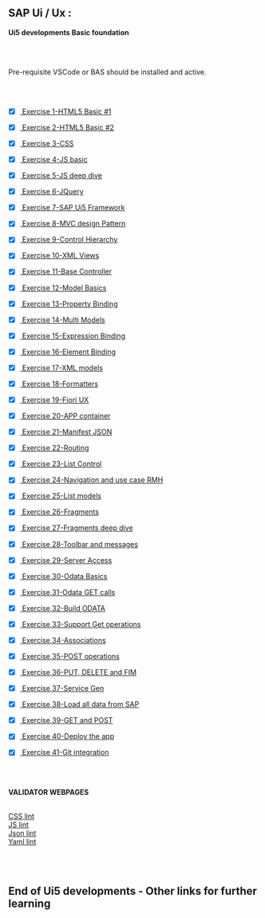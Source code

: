 ## SAP Ui / Ux : 

**Ui5 developments Basic foundation**

</br></br>

Pre-requisite VSCode or BAS should be installed and active.

</br></br>

- [x] <a href="https://github.com/Octavius-Dante/Arthelais/tree/main/ex_1"> Exercise 1-HTML5 Basic #1</a>
- [x] <a href="https://github.com/Octavius-Dante/Arthelais/tree/main/ex_2"> Exercise 2-HTML5 Basic #2</a>
- [x] <a href="https://github.com/Octavius-Dante/Arthelais/tree/main/ex_3"> Exercise 3-CSS </a>
- [x] <a href="https://github.com/Octavius-Dante/Arthelais/tree/main/ex_4"> Exercise 4-JS basic </a>
- [x] <a href="https://github.com/Octavius-Dante/Arthelais/tree/main/ex_5"> Exercise 5-JS deep dive </a>
- [x] <a href="https://github.com/Octavius-Dante/Arthelais/tree/main/ex_6"> Exercise 6-JQuery </a>
- [x] <a href="https://github.com/Octavius-Dante/Arthelais/tree/main/ex_7"> Exercise 7-SAP Ui5 Framework </a>
- [x] <a href="https://github.com/Octavius-Dante/Arthelais/tree/main/ex_8"> Exercise 8-MVC design Pattern </a>
- [x] <a href="https://github.com/Octavius-Dante/Arthelais/tree/main/ex_9"> Exercise 9-Control Hierarchy </a>
- [x] <a href="https://github.com/Octavius-Dante/Arthelais/tree/main/ex_10"> Exercise 10-XML Views </a>
- [x] <a href="https://github.com/Octavius-Dante/Arthelais/tree/main/ex_11"> Exercise 11-Base Controller </a>
- [x] <a href="https://github.com/Octavius-Dante/Arthelais/tree/main/ex_12"> Exercise 12-Model Basics </a>
- [x] <a href="https://github.com/Octavius-Dante/Arthelais/tree/main/ex_13"> Exercise 13-Property Binding </a>
- [x] <a href="https://github.com/Octavius-Dante/Arthelais/tree/main/ex_14"> Exercise 14-Multi Models </a>
- [x] <a href="https://github.com/Octavius-Dante/Arthelais/tree/main/ex_15"> Exercise 15-Expression Binding </a>
- [x] <a href="https://github.com/Octavius-Dante/Arthelais/tree/main/ex_16"> Exercise 16-Element Binding </a>
- [x] <a href="https://github.com/Octavius-Dante/Arthelais/tree/main/ex_17"> Exercise 17-XML models </a>
- [x] <a href="https://github.com/Octavius-Dante/Arthelais/tree/main/ex_18"> Exercise 18-Formatters </a>
- [x] <a href="https://github.com/Octavius-Dante/Arthelais/tree/main/ex_19"> Exercise 19-Fiori UX </a>
- [x] <a href="https://github.com/Octavius-Dante/Arthelais/tree/main/ex_20"> Exercise 20-APP container</a>
- [x] <a href="https://github.com/Octavius-Dante/Arthelais/tree/main/ex_21"> Exercise 21-Manifest JSON</a>
- [x] <a href="https://github.com/Octavius-Dante/Arthelais/tree/main/ex_22"> Exercise 22-Routing</a>
- [x] <a href="https://github.com/Octavius-Dante/Arthelais/tree/main/ex_23"> Exercise 23-List Control </a>
- [x] <a href="https://github.com/Octavius-Dante/Arthelais/tree/main/ex_24"> Exercise 24-Navigation and use case RMH </a>
- [x] <a href="https://github.com/Octavius-Dante/Arthelais/tree/main/ex_25"> Exercise 25-List models</a>
- [x] <a href="https://github.com/Octavius-Dante/Arthelais/tree/main/ex_26"> Exercise 26-Fragments</a>
- [x] <a href="https://github.com/Octavius-Dante/Arthelais/tree/main/ex_27"> Exercise 27-Fragments deep dive</a>
- [x] <a href="https://github.com/Octavius-Dante/Arthelais/tree/main/ex_28"> Exercise 28-Toolbar and messages</a>
- [x] <a href="https://github.com/Octavius-Dante/Arthelais/tree/main/ex_29"> Exercise 29-Server Access</a>
- [x] <a href="https://github.com/Octavius-Dante/Arthelais/tree/main/ex_30"> Exercise 30-Odata Basics</a>
- [x] <a href="https://github.com/Octavius-Dante/Arthelais/tree/main/ex_31"> Exercise 31-Odata GET calls</a>
- [x] <a href="https://github.com/Octavius-Dante/Arthelais/tree/main/ex_32"> Exercise 32-Build ODATA</a>
- [x] <a href="https://github.com/Octavius-Dante/Arthelais/tree/main/ex_33"> Exercise 33-Support Get operations</a>
- [x] <a href="https://github.com/Octavius-Dante/Arthelais/tree/main/ex_34"> Exercise 34-Associations</a>
- [x] <a href="https://github.com/Octavius-Dante/Arthelais/tree/main/ex_35"> Exercise 35-POST operations</a>
- [x] <a href="https://github.com/Octavius-Dante/Arthelais/tree/main/ex_36"> Exercise 36-PUT, DELETE and FIM</a>
- [x] <a href="https://github.com/Octavius-Dante/Arthelais/tree/main/ex_37"> Exercise 37-Service Gen</a>
- [x] <a href="https://github.com/Octavius-Dante/Arthelais/tree/main/ex_38"> Exercise 38-Load all data from SAP</a>
- [x] <a href="https://github.com/Octavius-Dante/Arthelais/tree/main/ex_39"> Exercise 39-GET and POST</a>
- [x] <a href="https://github.com/Octavius-Dante/Arthelais/tree/main/ex_40"> Exercise 40-Deploy the app</a>
- [x] <a href="https://github.com/Octavius-Dante/Arthelais/tree/main/ex_41"> Exercise 41-Git integration</a>


</br></br>

**VALIDATOR WEBPAGES**

</br> [CSS lint](http://csslint.net/)
</br> [JS lint](https://www.jslint.com/)
</br> [Json lint](https://jsonlint.com/) 
</br> [Yaml lint](https://www.yamllint.com/)

</br></br>

## End of Ui5 developments - Other links for further learning


<!--

<details>
<summary> <b> ALL CODE CHANGES - TODAY SESSION </b> </summary>
</br>
</br>

</br>
</br>
<img src="./files/capmd12-96a.png" >
</br>
</br>
</details>

-->

<!--

https://developers.sap.com/tutorials/appstudio-fioriapps-create.html

https://developers.sap.com/mission.sapui5-cf-launchpad.html

https://developers.sap.com/mission.sapui5-cf-first.html

https://developers.sap.com/tutorial-navigator.html?tag=programming-tool%3Asapui5

https://community.sap.com/t5/technology-blogs-by-members/deploy-the-ui5-fiori-app-on-sap-abap-repository-with-bas-webide-create/ba-p/13556327

https://developers.sap.com/tutorials/gateway-demo-signup.html  -->

<!--

abap : 

https://community.sap.com/t5/application-development-blog-posts/getting-started-with-the-abap-test-cockpit-for-developers/ba-p/13232141

https://community.sap.com/t5/application-development-blog-posts/atc-the-key-to-successful-abap-development/ba-p/13577493

https://www.guru99.com/system-monitoring-performance-checks.html



ai : 

PRE-REQ FOR SAP BUILD APPS 
NEED TO HAVE AUTHROIZATION TO -- CREATE INSTANCE SAP BUILD APPS - CONTINUE THIS EXERCISE TO COMPLETE THE TASK
https://learning.sap.com/learning-journeys/Setting-Up-SAP-Build-Work-Zone-standard-edition-and-SAP-Mobile-Start-with-SAP-S-4HANA/setting-up-identity-authentication-with-subaccount_d41164a3-d42b-4b20-85ee-e6f747927521

https://www.youtube.com/watch?v=EpuVqWDT2hw&ab_channel=SAPDevelopers

https://developers.sap.com/mission.sap-build-code-test-drive.html


RAP : 

https://developers.sap.com/mission.sap-fiori-abap-rap100.html


SAp Build APP 

search in developers blog section 
https://developers.sap.com/tutorial-navigator.html?search=SAP+build+app


1. https://developers.sap.com/mission.appgyver-low-code.html
2. https://developers.sap.com/tutorials/build-apps-workflow-check-status.html -(https://developers.sap.com/mission.build-workshop-sales-order.html)
3. https://developers.sap.com/mission.build-workshop-sales-order.html - (https://developers.sap.com/group.sap-build-apps-process-trigger.html)


-->
